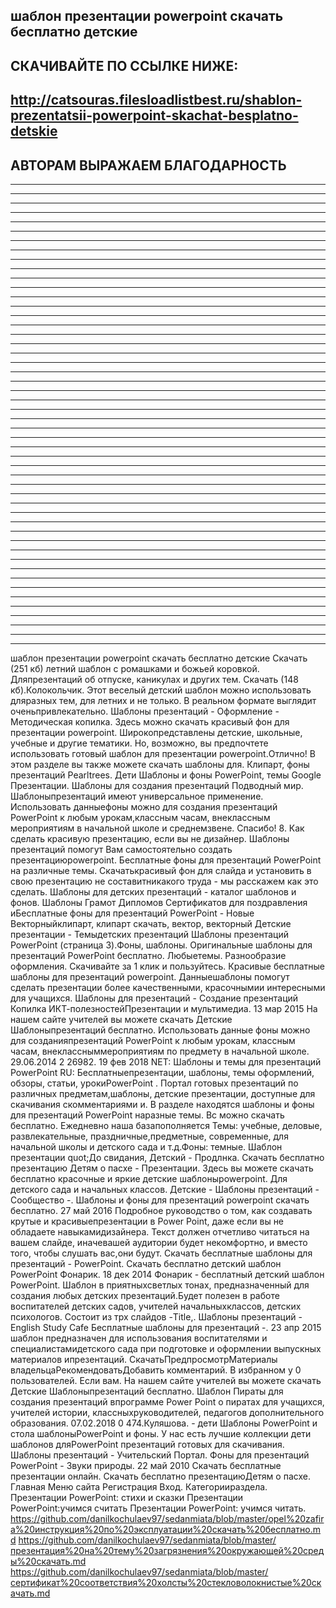 шаблон презентации powerpoint скачать бесплатно детские
--------------------------------------------------
СКАЧИВАЙТЕ ПО ССЫЛКЕ НИЖЕ:
--------------------------------------------------
http://catsouras.filesloadlistbest.ru/shablon-prezentatsii-powerpoint-skachat-besplatno-detskie
--------------------------------------------------
АВТОРАМ ВЫРАЖАЕМ БЛАГОДАРНОСТЬ
--------------------------------------------------
--------------------------------------------------
--------------------------------------------------
--------------------------------------------------
--------------------------------------------------
--------------------------------------------------
--------------------------------------------------
--------------------------------------------------
--------------------------------------------------
--------------------------------------------------
--------------------------------------------------
--------------------------------------------------
--------------------------------------------------
--------------------------------------------------
--------------------------------------------------
--------------------------------------------------
--------------------------------------------------
--------------------------------------------------
--------------------------------------------------
--------------------------------------------------
--------------------------------------------------
--------------------------------------------------
--------------------------------------------------
--------------------------------------------------
--------------------------------------------------
--------------------------------------------------
--------------------------------------------------
--------------------------------------------------
--------------------------------------------------
--------------------------------------------------
--------------------------------------------------
--------------------------------------------------
--------------------------------------------------
--------------------------------------------------
--------------------------------------------------
--------------------------------------------------
--------------------------------------------------
--------------------------------------------------
--------------------------------------------------
--------------------------------------------------
--------------------------------------------------
--------------------------------------------------
--------------------------------------------------
--------------------------------------------------
--------------------------------------------------
--------------------------------------------------
--------------------------------------------------
--------------------------------------------------
--------------------------------------------------
--------------------------------------------------
--------------------------------------------------
шаблон презентации powerpoint скачать бесплатно детские Скачать (251 кб)  летний шаблон с ромашками и божьей коровкой. Дляпрезентаций об отпуске, каникулах и других тем. Скачать (148 кб).Колокольчик. Этот веселый детский шаблон можно использовать дляразных тем, для летних и не только. В реальном формате выглядит оченьпривлекательно. Шаблоны презентаций - Оформление - Методическая копилка. Здесь можно скачать красивый фон для презентации powerpoint. Широкопредставлены детские, школьные, учебные и другие тематики. Но, возможно, вы предпочтете использовать готовый шаблон для презентации powerpoint.Отлично! В этом разделе вы также можете скачать шаблоны для. Клипарт, фоны презентаций  Pearltrees. Дети Шаблоны и фоны PowerPoint, темы Google Презентации. Шаблоны для создания презентаций Подводный мир. Шаблоныпрезентаций имеют универсальное применение. Использовать данныефоны можно для создания презентаций PowerPoint к любым урокам,классным часам, внеклассным мероприятиям в начальной школе и среднемзвене. Спасибо! 8. Как сделать красивую презентацию, если вы не дизайнер. Шаблоны презентаций помогут Вам самостоятельно создать презентациюpowerpoint. Бесплатные фоны для презентаций PowerPoint на различные темы. Скачатькрасивый фон для слайда и установить в свою презентацию не составитникакого труда - мы расскажем как это сделать. Шаблоны для детских презентаций - каталог шаблонов и фонов. Шаблоны Грамот Дипломов Сертификатов для поздравления иБесплатные фоны для презентаций PowerPoint - Новые Векторныйклипарт, клипарт скачать, вектор, векторный Детские презентации - Темыдетских презентаций Шаблоны презентаций PowerPoint (страница 3).Фоны, шаблоны. Оригинальные шаблоны для презентаций PowerPoint бесплатно. Любыетемы. Разнообразие оформления. Скачивайте за 1 клик и пользуйтесь. Красивые бесплатные шаблоны для презентаций powerpoint. Данныешаблоны помогут сделать презентации более качественными, красочнымии интересными для учащихся. Шаблоны для презентаций - Создание презентаций
Копилка ИКТ-полезностейПрезентации и мультимедиа. 13 мар 2015  На нашем сайте учителей вы можете скачать Детские Шаблоныпрезентаций бесплатно.  Использовать данные фоны можно для созданияпрезентаций PowerPoint к любым урокам, классным часам, внеклассныммероприятиям по предмету в начальной школе. 29.06.2014 2 26982. 19 фев 2018  NET: Шаблоны и темы для презентаций PowerPoint  RU: Бесплатныепрезентации, шаблоны, темы оформлений, обзоры, статьи, урокиPowerPoint . Портал готовых презентаций по различных предметам,шаблоны, детские презентации, доступные для скачивания скомментариями и. В разделе находятся шаблоны и фоны для презентаций PowerPoint наразные темы.  Вс можно скачать бесплатно. Ежедневно наша базапополняется  Темы: учебные, деловые, развлекательные, праздничные,предметные, современные, для начальной школы и детского сада и т.д.Фоны: темные. Шаблон презентации quot;До свидания, Детский  - Продлнка. Скачать бесплатно презентацию Детям о пасхе - Презентации. Здесь вы можете скачать бесплатно красочные и яркие детские шаблоныpowerpoint. Для детского сада и начальных классов. Детские - Шаблоны презентаций - Сообщество  -. Шаблоны и фоны для презентаций powerpoint скачать бесплатно. 27 май 2016  Подробное руководство о том, как создавать крутые и красивыепрезентации в Power Point, даже если вы не обладаете навыкамидизайнера.  Текст должен отчетливо читаться на вашем слайде, иначевашей аудитории будет некомфортно, и вместо того, чтобы слушать вас,они будут. Скачать бесплатные шаблоны для презентаций - PowerPoint. Скачать бесплатно детский шаблон PowerPoint Фонарик. 18 дек 2014  Фонарик - бесплатный детский шаблон PowerPoint. Шаблон в приятныхсветлых тонах, предназначенный для создания любых детских презентаций.Будет полезен в работе воспитателей детских садов, учителей начальныхклассов, детских психологов. Состоит из трх слайдов -Title,. Шаблоны презентаций - English Study Cafe
Бесплатные шаблоны для презентаций -. 23 апр 2015  шаблон предназначен для использования воспитателями и специалистамидетского сада при подготовке и оформлении выпускных материалов ипрезентаций. СкачатьПредпросмотрМатериалы владельцаРекомендоватьДобавить комментарий. В избранном у 0 пользователей. Если вам. На нашем сайте учителей вы можете скачать Детские Шаблоныпрезентаций бесплатно.  Шаблон Пираты для создания презентаций впрограмме Power Point о пиратах для учащихся, учителей истории, классныхруководителей, педагогов дополнительного образования. 07.02.2018 0 474.Куляшова. - дети Шаблоны PowerPoint и стола шаблоныPowerPoint и фоны. У нас есть лучшие коллекции дети шаблонов дляPowerPoint презентаций готовых для скачивания. Шаблоны презентаций - Учительский Портал. Фоны для презентаций PowerPoint - Звуки природы. 22 май 2010  Скачать бесплатные презентации онлайн. Скачать бесплатно презентациюДетям о пасхе. Главная  Меню сайта  Регистрация  Вход. Категориираздела. Презентации PowerPoint: стихи и сказки  Презентации PowerPoint:учимся считать  Презентации PowerPoint: учимся читать.
https://github.com/danilkochulaev97/sedanmiata/blob/master/opel%20zafira%20инструкция%20по%20эксплуатации%20скачать%20бесплатно.md
https://github.com/danilkochulaev97/sedanmiata/blob/master/презентация%20на%20тему%20загрязнения%20окружающей%20среды%20скачать.md
https://github.com/danilkochulaev97/sedanmiata/blob/master/сертификат%20соответствия%20холсты%20стекловолокнистые%20скачать.md